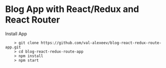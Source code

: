 # Blog App with React/Redux and React Router

Install App

```
	> git clone https://github.com/val-alexeev/blog-react-redux-route-app.git
	> cd blog-react-redux-route-app
	> npm install
	> npm start
```